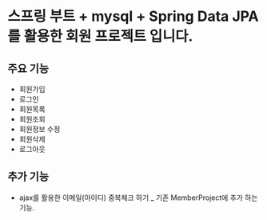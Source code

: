 # 스프링 부트 + mysql + Spring Data JPA를 활용한 회원 프로젝트 입니다.

## 주요 기능

- 회원가입
- 로그인
- 회원목록
- 회원조회
- 회원정보 수정
- 회원삭제
- 로그아웃

## 추가 기능
- ajax를 활용한 이메일(아이디) 중복체크 하기 _ 기존 MemberProject에 추가 하는 기능.